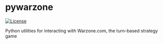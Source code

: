 # pywarzone

[![License](https://img.shields.io/github/license/l4vr0v/pywarzone)](https://github.com/l4vr0v/pywarzone/blob/master/LICENSE)

Python utilities for interacting with Warzone.com, the turn-based strategy game
